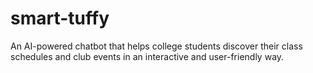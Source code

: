 # smart-tuffy
An AI-powered chatbot that helps college students discover their class schedules and club events in an interactive and user-friendly way.
